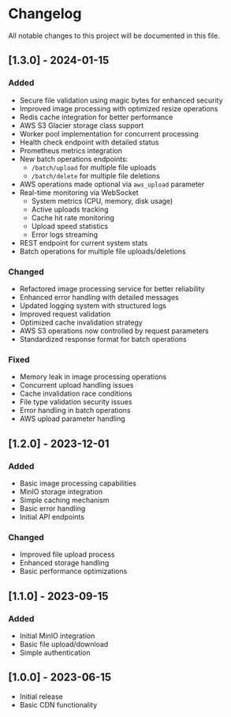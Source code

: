 # Changelog

All notable changes to this project will be documented in this file.

## [1.3.0] - 2024-01-15
### Added
- Secure file validation using magic bytes for enhanced security
- Improved image processing with optimized resize operations
- Redis cache integration for better performance
- AWS S3 Glacier storage class support
- Worker pool implementation for concurrent processing
- Health check endpoint with detailed status
- Prometheus metrics integration
- New batch operations endpoints:
  - `/batch/upload` for multiple file uploads
  - `/batch/delete` for multiple file deletions
- AWS operations made optional via `aws_upload` parameter
- Real-time monitoring via WebSocket
  - System metrics (CPU, memory, disk usage)
  - Active uploads tracking
  - Cache hit rate monitoring
  - Upload speed statistics
  - Error logs streaming
- REST endpoint for current system stats
- Batch operations for multiple file uploads/deletions

### Changed
- Refactored image processing service for better reliability
- Enhanced error handling with detailed messages
- Updated logging system with structured logs
- Improved request validation
- Optimized cache invalidation strategy
- AWS S3 operations now controlled by request parameters
- Standardized response format for batch operations

### Fixed
- Memory leak in image processing operations
- Concurrent upload handling issues
- Cache invalidation race conditions
- File type validation security issues
- Error handling in batch operations
- AWS upload parameter handling

## [1.2.0] - 2023-12-01
### Added
- Basic image processing capabilities
- MinIO storage integration
- Simple caching mechanism
- Basic error handling
- Initial API endpoints

### Changed
- Improved file upload process
- Enhanced storage handling
- Basic performance optimizations

## [1.1.0] - 2023-09-15
### Added
- Initial MinIO integration
- Basic file upload/download
- Simple authentication

## [1.0.0] - 2023-06-15
- Initial release
- Basic CDN functionality